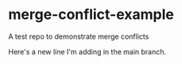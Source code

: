 # merge-conflict-example
A test repo to demonstrate merge conflicts

Here's a new line I'm adding in the main branch.
